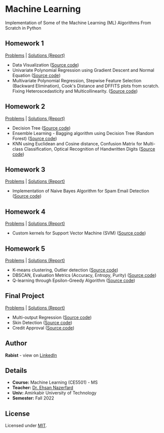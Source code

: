 # Machine Learning

Implementation of Some of the Machine Learning (ML) Algorithms From Scratch in Python

## Homework 1

[Problems](hw1/problem.pdf) | [Solutions (Report)](hw1/report.pdf)

-   Data Visualization ([Source code](hw1/src/P2.ipynb))
-   Univariate Polynomial Regression using Gradient Descent and Normal Equation ([Source code](hw1/src/P3.ipynb))
-   Multivariate Polynomial Regression, Stepwise Feature Selection (Backward Elimination), Cook's Distance and DFFITS plots from scratch. Fixing Heteroscedasticity and Multicollinearity. ([Source code](hw1/src/P4.ipynb))

## Homework 2

[Problems](hw2/problem.pdf) | [Solutions (Report)](hw2/report.pdf)

-   Decision Tree ([Source code](hw2/src/P3.ipynb))
-   Ensemble Learning - Bagging algorithm using Decision Tree (Random Forest) ([Source code](hw2/src/P2.ipynb))
-   KNN using Euclidean and Cosine distance, Confusion Matrix for Multi-class Classification, Optical Recognition of Handwritten Digits ([Source code](hw2/src/P4.ipynb))

## Homework 3

[Problems](hw3/problem.pdf) | [Solutions (Report)](hw3/report.pdf)

-   Implementation of Naive Bayes Algorithm for Spam Email Detection ([Source code](hw3/src/P3.ipynb))

## Homework 4

[Problems](hw4/problem.pdf) | [Solutions (Report)](hw4/report.pdf)

-   Custom kernels for Support Vector Machine (SVM) ([Source code](hw4/src/P2.ipynb))

## Homework 5

[Problems](hw5/problem.pdf) | [Solutions (Report)](hw5/report.pdf)

-   K-means clustering, Outlier detection ([Source code](hw5/src/P2.ipynb))
-   DBSCAN, Evaluation Metrics (Accuracy, Entropy, Purity) ([Source code](hw5/src/P3.ipynb))
-   Q-learning through Epsilon-Greedy Algorithm ([Source code](hw5/src/P4.ipynb))

## Final Project

[Problems](final-project/problem.pdf) | [Solutions (Report)](final-project/report.pdf)

-   Multi-output Regression ([Source code](final-project/src/P1.ipynb))
-   Skin Detection ([Source code](final-project/src/P2.ipynb))
-   Credit Approval ([Source code](final-project/src/P3.ipynb))

## Author

**Rabist** - view on [LinkedIn](https://www.linkedin.com/in/rabist)

## Details

-   **Course:** Machine Learning (CE5501) - MS
-   **Teacher:** [Dr. Ehsan Nazerfard](https://aut.ac.ir/cv/2384/EHSAN-NAZERFARD?slc_lang=en)
-   **Univ:** Amirkabir University of Technology
-   **Semester:** Fall 2022

## License

Licensed under [MIT](LICENSE).

